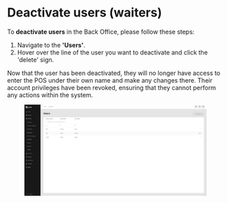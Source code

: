 # Deactivate users (waiters)

To **deactivate users** in the Back Office, please follow these steps:

1. Navigate to the **'Users'**.
2. Hover over the line of the user you want to deactivate and click the 'delete' sign.

Now that the user has been deactivated, they will no longer have access to enter the POS under their own name and make any changes there. Their account privileges have been revoked, ensuring that they cannot perform any actions within the system.

<figure><img src="../../.gitbook/assets/Screenshot (17).png" alt=""><figcaption></figcaption></figure>
